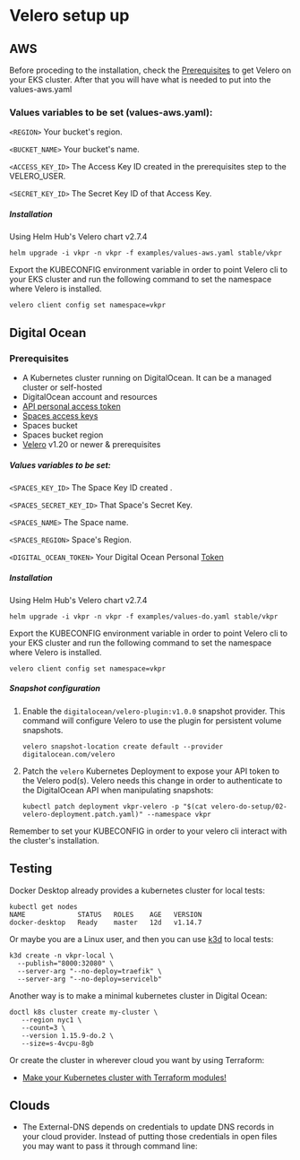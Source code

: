 # Velero setup up

## AWS

Before proceding to the installation, check the [Prerequisites](https://gitlab.com/vertigobr/devops/velero#pr%C3%A9-requisitos-para-o-funcionamento-do-velero) to get Velero on your EKS cluster. After that you will have what is needed to put into the values-aws.yaml

### Values variables to be set (values-aws.yaml):

`<REGION>` Your bucket's region.

`<BUCKET_NAME>`  Your bucket's name.

`<ACCESS_KEY_ID>`  The Access Key ID created in the prerequisites step to the VELERO_USER.

`<SECRET_KEY_ID>` The Secret Key ID of that Access Key.

##### Installation
Using Helm Hub's Velero chart v2.7.4

```
helm upgrade -i vkpr -n vkpr -f examples/values-aws.yaml stable/vkpr  
```

Export the KUBECONFIG environment variable in order to point Velero cli to your EKS cluster and run the following command to set the namespace where Velero is installed. 

    
    velero client config set namespace=vkpr
    

## Digital Ocean

### Prerequisites
* A Kubernetes cluster running on DigitalOcean. It can be a managed cluster or self-hosted
* DigitalOcean account and resources
* [API personal access token](https://www.digitalocean.com/docs/api/create-personal-access-token/)
* [Spaces access keys](https://www.digitalocean.com/docs/spaces/how-to/administrative-access/)
* Spaces bucket
* Spaces bucket region
* [Velero](https://velero.io/docs/v1.2.0/basic-install/) v1.20 or newer & prerequisites

##### Values variables to be set:

`<SPACES_KEY_ID>`  The Space Key ID created .

`<SPACES_SECRET_KEY_ID>` That Space's Secret Key.

`<SPACES_NAME>` The Space name.

`<SPACES_REGION>` Space's Region.

`<DIGITAL_OCEAN_TOKEN>` Your Digital Ocean Personal [Token](https://www.digitalocean.com/docs/apis-clis/api/create-personal-access-token/)

##### Installation
Using Helm Hub's Velero chart v2.7.4

```
helm upgrade -i vkpr -n vkpr -f examples/values-do.yaml stable/vkpr  
```
Export the KUBECONFIG environment variable in order to point Velero cli to your EKS cluster and run the following command to set the namespace where Velero is installed. 

    
    velero client config set namespace=vkpr

##### Snapshot configuration

1. Enable the `digitalocean/velero-plugin:v1.0.0` snapshot provider. This command will configure Velero to use the plugin for persistent volume snapshots.

    ```
    velero snapshot-location create default --provider digitalocean.com/velero
    ```

2. Patch the `velero` Kubernetes Deployment to expose your API token to the Velero pod(s). Velero needs this change in order to authenticate to the DigitalOcean API when manipulating snapshots:

    ```
    kubectl patch deployment vkpr-velero -p "$(cat velero-do-setup/02-velero-deployment.patch.yaml)" --namespace vkpr

Remember to set your KUBECONFIG in order to your velero cli interact with the cluster's installation.



## Testing

Docker Desktop already provides a kubernetes cluster for local tests:

```shell script
kubectl get nodes
NAME             STATUS   ROLES    AGE   VERSION
docker-desktop   Ready    master   12d   v1.14.7
```
Or maybe you are a Linux user, and then you can use [k3d](https://github.com/rancher/k3d) to local tests:

```shell script
k3d create -n vkpr-local \
  --publish="8000:32080" \
  --server-arg "--no-deploy=traefik" \
  --server-arg "--no-deploy=servicelb"
```
Another way is to make a minimal kubernetes cluster in Digital Ocean:

```shell script
doctl k8s cluster create my-cluster \
   --region nyc1 \
   --count=3 \
   --version 1.15.9-do.2 \
   --size=s-4vcpu-8gb
```

Or create the cluster in wherever cloud you want by using Terraform:

- [Make your Kubernetes cluster with Terraform modules!](https://gitlab.com/vertigobr/devops/terraform-modules)

## Clouds
- The External-DNS depends on credentials to update DNS records in your cloud provider. Instead of putting those credentials in open files you may want to pass it through command line:

